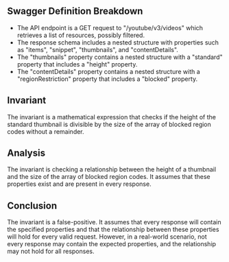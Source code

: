 ## Swagger Definition Breakdown
- The API endpoint is a GET request to "/youtube/v3/videos" which retrieves a list of resources, possibly filtered.
- The response schema includes a nested structure with properties such as "items", "snippet", "thumbnails", and "contentDetails".
- The "thumbnails" property contains a nested structure with a "standard" property that includes a "height" property.
- The "contentDetails" property contains a nested structure with a "regionRestriction" property that includes a "blocked" property.

## Invariant
The invariant is a mathematical expression that checks if the height of the standard thumbnail is divisible by the size of the array of blocked region codes without a remainder.

## Analysis
The invariant is checking a relationship between the height of a thumbnail and the size of the array of blocked region codes. It assumes that these properties exist and are present in every response.

## Conclusion
The invariant is a false-positive. It assumes that every response will contain the specified properties and that the relationship between these properties will hold for every valid request. However, in a real-world scenario, not every response may contain the expected properties, and the relationship may not hold for all responses.
